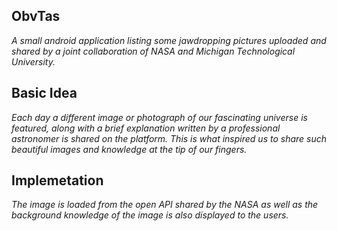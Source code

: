 ## ObvTas

*A small android application listing some jawdropping pictures uploaded and shared by a joint collaboration of NASA and Michigan Technological University.*

## Basic Idea

*Each day a different image or photograph of our fascinating universe is featured, along with a brief explanation written by a professional astronomer is shared on the platform.
This is what inspired us to share such beautiful images and knowledge at the tip of our fingers.*

## Implemetation

*The image is loaded from the open API shared by the NASA as well as the background knowledge of the image is also displayed to the users.*  
